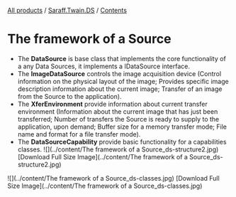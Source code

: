 [All products](../../) / [Saraff.Twain.DS](../) / [Contents](./index.md)
# The framework of a Source
* The **DataSource** is base class that implements the core functionality of a any Data Sources, it implements a IDataSource interface.
* The **ImageDataSource** controls the image acquisition device (Control information on the physical layout of the image; Provides specific image description information about the current image; Transfer of an image from the Source to the application).
* The **XferEnvironment** provide information about current transfer environment (Information about the current image that has just been transferred; Number of transfers the Source is ready to supply to the application, upon demand; Buffer size for a memory transfer mode; File name and format for a file transfer mode).
* The **DataSourceCapability** provide basic functionality for a capabilities classes.
![](../content/The framework of a Source_ds-structure2.jpg)
[Download Full Size Image](../content/The framework of a Source_ds-structure2.jpg)

![](../content/The framework of a Source_ds-classes.jpg)
[Download Full Size Image](../content/The framework of a Source_ds-classes.jpg)
